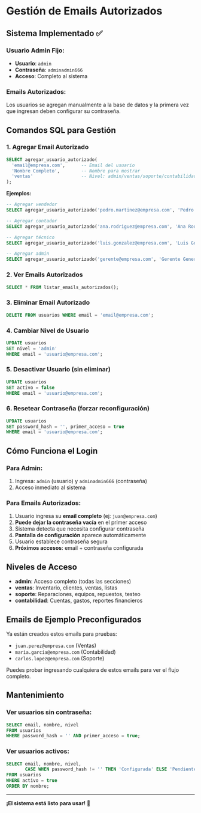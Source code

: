 # Gestión de Emails Autorizados

## Sistema Implementado ✅

### **Usuario Admin Fijo:**
- **Usuario**: `admin`
- **Contraseña**: `adminadmin666`
- **Acceso**: Completo al sistema

### **Emails Autorizados:**
Los usuarios se agregan manualmente a la base de datos y la primera vez que ingresan deben configurar su contraseña.

## Comandos SQL para Gestión

### 1. Agregar Email Autorizado
```sql
SELECT agregar_usuario_autorizado(
  'email@empresa.com',      -- Email del usuario
  'Nombre Completo',        -- Nombre para mostrar
  'ventas'                  -- Nivel: admin/ventas/soporte/contabilidad
);
```

**Ejemplos:**
```sql
-- Agregar vendedor
SELECT agregar_usuario_autorizado('pedro.martinez@empresa.com', 'Pedro Martínez', 'ventas');

-- Agregar contador
SELECT agregar_usuario_autorizado('ana.rodriguez@empresa.com', 'Ana Rodríguez', 'contabilidad');

-- Agregar técnico
SELECT agregar_usuario_autorizado('luis.gonzalez@empresa.com', 'Luis González', 'soporte');

-- Agregar admin
SELECT agregar_usuario_autorizado('gerente@empresa.com', 'Gerente General', 'admin');
```

### 2. Ver Emails Autorizados
```sql
SELECT * FROM listar_emails_autorizados();
```

### 3. Eliminar Email Autorizado
```sql
DELETE FROM usuarios WHERE email = 'email@empresa.com';
```

### 4. Cambiar Nivel de Usuario
```sql
UPDATE usuarios 
SET nivel = 'admin' 
WHERE email = 'usuario@empresa.com';
```

### 5. Desactivar Usuario (sin eliminar)
```sql
UPDATE usuarios 
SET activo = false 
WHERE email = 'usuario@empresa.com';
```

### 6. Resetear Contraseña (forzar reconfiguración)
```sql
UPDATE usuarios 
SET password_hash = '', primer_acceso = true 
WHERE email = 'usuario@empresa.com';
```

## Cómo Funciona el Login

### **Para Admin:**
1. Ingresa: `admin` (usuario) y `adminadmin666` (contraseña)
2. Acceso inmediato al sistema

### **Para Emails Autorizados:**
1. Usuario ingresa su **email completo** (ej: `juan@empresa.com`)
2. **Puede dejar la contraseña vacía** en el primer acceso
3. Sistema detecta que necesita configurar contraseña
4. **Pantalla de configuración** aparece automáticamente
5. Usuario establece contraseña segura
6. **Próximos accesos**: email + contraseña configurada

## Niveles de Acceso

- **admin**: Acceso completo (todas las secciones)
- **ventas**: Inventario, clientes, ventas, listas
- **soporte**: Reparaciones, equipos, repuestos, testeo
- **contabilidad**: Cuentas, gastos, reportes financieros

## Emails de Ejemplo Preconfigurados

Ya están creados estos emails para pruebas:
- `juan.perez@empresa.com` (Ventas)
- `maria.garcia@empresa.com` (Contabilidad) 
- `carlos.lopez@empresa.com` (Soporte)

Puedes probar ingresando cualquiera de estos emails para ver el flujo completo.

## Mantenimiento

### Ver usuarios sin contraseña:
```sql
SELECT email, nombre, nivel 
FROM usuarios 
WHERE password_hash = '' AND primer_acceso = true;
```

### Ver usuarios activos:
```sql
SELECT email, nombre, nivel, 
       CASE WHEN password_hash != '' THEN 'Configurada' ELSE 'Pendiente' END as estado_password
FROM usuarios 
WHERE activo = true 
ORDER BY nombre;
```

---

**¡El sistema está listo para usar!** 🎉